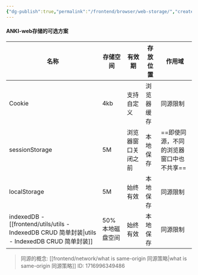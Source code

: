 ```yaml
---
{"dg-publish":true,"permalink":"/frontend/browser/web-storage/","created":"2024-06-03T21:15:02.457+08:00","updated":"2024-06-03T10:11:21.000+08:00"}
---
```



#### ANKI-web存储的可选方案

| 名称                                          | 存储空间      | 有效期       | **存放位置** | 作用域                    |
| ------------------------------------------- | --------- | --------- | -------- | ---------------------- |
| Cookie                                      | 4kb       | 支持自定义     | 浏览器缓存    | 同源限制                   |
| sessionStorage                              | 5M        | 浏览器窗口关闭之前 | 本地保存     | ==即使同源，不同的浏览器窗口中也不共享== |
| localStorage                                | 5M        | 始终有效      | 本地保存     | 同源限制                   |
| indexedDB - [[frontend/utils/utils - IndexedDB CRUD 简单封装\|utils - IndexedDB CRUD 简单封装]] | 50%本地磁盘空间 | 始终有效      | 本地保存     | 同源限制                   |
> 同源的概念: [[frontend/network/what is same-origin 同源策略\|what is same-origin 同源策略]]
ID: 1716996349486



